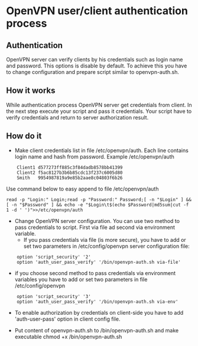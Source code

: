 OpenVPN user/client authentication process
==========================================

Authentication
--------------
OpenVPN server can verify clients by his credentials such as login name and password. This options is disable by default. 
To achieve this you have to change configuration and prepare script similar to openvpn-auth.sh.

How it works
------------
While authentication process OpenVPN server get credentials from client. In the next step execute your script and pass it credentials. Your script have to verify credentials and return to server authorization result. 

How do it
---------
* Make client credentials list in file /etc/openvpn/auth. Each line contains login name and hash from password.
Example /etc/openvpn/auth
```
	Client1 d577273ff885c3f84dadb8578bb41399
	Client2 f5ac8127b3b6b85cdc13f237c6005d80
	Smith   9954987819a9e85b2aae8c04803f6b26
```
Use command below to easy append to file /etc/openvpn/auth
```shell
read -p "Login:" Login;read -p "Password:" Password;[ -n "$Login" ] && [ -n "$Password" ] && echo -e "$Login\t$(echo $Password|md5sum|cut -f 1 -d ' ')">>/etc/openvpn/auth
```

* Change OpenVPN server configuration. You can use two method to pass credentials to script. First via file ad second via environment variable.
  * If you pass credentials via file (is more secure), you have to add or set two parameters in /etc/config/openvpn server configuration file:
```
	option 'script_security' '2'
	option 'auth_user_pass_verify' '/bin/openvpn-auth.sh via-file'
```
  * if you choose second method to pass credentials via environment variables you have to add or set two parameters in file /etc/config/openvpn
```
	option 'script_security' '3'
	option 'auth_user_pass_verify' '/bin/openvpn-auth.sh via-env'
```
* To enable authorization by credentials on client-side you have to add 'auth-user-pass' option in client config file.
	
* Put content of openvpn-auth.sh to /bin/openvpn-auth.sh and make executable chmod +x /bin/openvpn-auth.sh 
